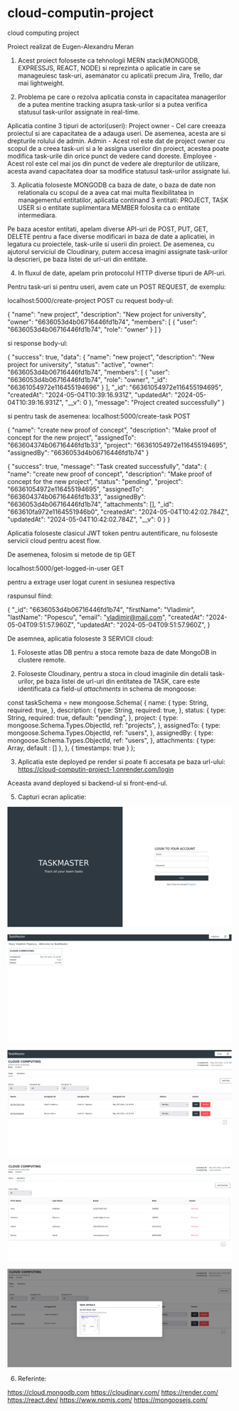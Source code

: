 # cloud-computin-project

cloud computing project

Proiect realizat de Eugen-Alexandru Meran

1. Acest proiect foloseste ca tehnologii MERN stack(MONGODB, EXPRESSJS, REACT, NODE) si reprezinta o aplicatie in care se manageuiesc task-uri, asemanator cu aplicatii precum Jira, Trello, dar mai lightweight.

2. Problema pe care o rezolva aplicatia consta in capacitatea managerilor de a putea mentine tracking asupra task-urilor si a putea verifica statusul task-urilor assignate in real-time.

Aplicatia contine 3 tipuri de actori(useri):
Project owner - Cel care creeaza proiectul si are capacitatea de a adauga useri. De asemenea, acesta are si drepturile rolului de admin.
Admin - Acest rol este dat de project owner cu scopul de a creea task-uri si a le assigna userilor din proiect, acestea poate modifica task-urile din orice punct de vedere cand doreste.
Employee - Acest rol este cel mai jos din punct de vedere ale drepturilor de utilizare, acesta avand capacitatea doar sa modifice statusul task-urilor assignate lui.

3. Aplicatia foloseste MONGODB ca baza de date, o baza de date non relationala cu scopul de a avea cat mai multa flexibilitatea in managementul entitatilor, aplicatia continand 3 entitati:
   PROJECT,
   TASK
   USER
   si o entitate suplimentara MEMBER folosita ca o entitate intermediara.

Pe baza acestor entitati, apelam diverse API-uri de POST, PUT, GET, DELETE pentru a face diverse modificari in baza de date a aplicatiei, in legatura cu proiectele, task-urile si userii din proiect. De asemenea, cu ajutorul serviciul de Cloudinary, putem accesa imagini assignate task-urilor la descrieri, pe baza listei de url-uri din entitate.

4. In fluxul de date, apelam prin protocolul HTTP diverse tipuri de API-uri.

Pentru task-uri si pentru useri, avem cate un POST REQUEST, de exemplu:

localhost:5000/create-project POST
cu request body-ul:

{
  "name": "new project",
  "description": "New project for university",
  "owner": "6636053d4b06716446fd1b74",
  "members": [
    {
      "user": "6636053d4b06716446fd1b74",
      "role": "owner"
    }
  ]
}

si response body-ul: 

{
  "success": true,
  "data": {
    "name": "new project",
    "description": "New project for university",
    "status": "active",
    "owner": "6636053d4b06716446fd1b74",
    "members": [
      {
        "user": "6636053d4b06716446fd1b74",
        "role": "owner",
        "_id": "66361054972e116455194696"
      }
    ],
    "_id": "66361054972e116455194695",
    "createdAt": "2024-05-04T10:39:16.931Z",
    "updatedAt": "2024-05-04T10:39:16.931Z",
    "__v": 0
  },
  "message": "Project created successfully"
}

si pentru task de asemenea:
localhost:5000/create-task POST

{
  "name": "create new proof of concept",
  "description": "Make proof of concept for the new project",
  "assignedTo": "663604374b06716446fd1b33",
  "project": "66361054972e116455194695",
  "assignedBy": "6636053d4b06716446fd1b74"
}

{
  "success": true,
  "message": "Task created successfully",
  "data": {
    "name": "create new proof of concept",
    "description": "Make proof of concept for the new project",
    "status": "pending",
    "project": "66361054972e116455194695",
    "assignedTo": "663604374b06716446fd1b33",
    "assignedBy": "6636053d4b06716446fd1b74",
    "attachments": [],
    "_id": "663610fa972e1164551946b0",
    "createdAt": "2024-05-04T10:42:02.784Z",
    "updatedAt": "2024-05-04T10:42:02.784Z",
    "__v": 0
  }
}

Aplicatia foloseste clasicul JWT token pentru autentificare, nu foloseste servicii cloud pentru acest flow.

De asemenea, folosim si metode de tip GET

localhost:5000/get-logged-in-user GET

pentru a extrage user logat curent in sesiunea respectiva

raspunsul fiind:

{
"_id": "6636053d4b06716446fd1b74",
"firstName": "Vladimir",
"lastName": "Popescu",
"email": "vladimir@mail.com",
"createdAt": "2024-05-04T09:51:57.960Z",
"updatedAt": "2024-05-04T09:51:57.960Z",
}

De asemnea, aplicatia foloseste 3 SERVICII cloud: 

1. Foloseste atlas DB pentru a stoca remote baza de date MongoDB in clustere remote.

2. Foloseste Cloudinary, pentru a stoca in cloud imaginile din detalii task-urilor, pe baza listei de url-uri din entitatea de TASK, care este identificata ca field-ul *attachments* in schema de mongoose: 

const taskSchema = new mongoose.Schema(
    {
        name: {
            type: String,
            required: true,
        },
        description: {
            type: String,
            required: true,
        },
        status: {
            type: String,
            required: true,
            default: "pending",
        },
        project: {
            type: mongoose.Schema.Types.ObjectId,
            ref: "projects",
        },
        assignedTo: {
            type: mongoose.Schema.Types.ObjectId,
            ref: "users",
        },
        assignedBy: {
            type: mongoose.Schema.Types.ObjectId,
            ref: "users",
        },
        attachments: {
            type: Array,
            default : []
        },
    },
    { timestamps: true }
);

3. Aplicatia este deployed pe render si poate fi accesata pe baza url-ului: 
https://cloud-computin-project-1.onrender.com/login

Aceasta avand deployed si backend-ul si front-end-ul.


5. Capturi ecran aplicatie:

![alt text](image-1.png)

![alt text](image.png)

![alt text](image-2.png)

![alt text](image-4.png)

![alt text](image-3.png)
 

 6. Referinte: 

 https://cloud.mongodb.com
 https://cloudinary.com/
 https://render.com/
 https://react.dev/
 https://www.npmjs.com/
 https://mongoosejs.com/

 
